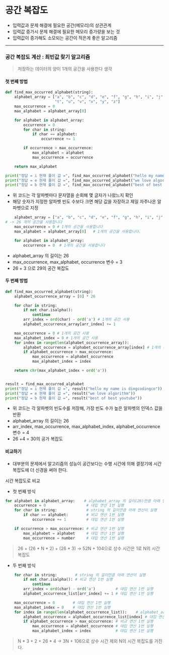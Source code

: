 공간 복잡도
==

- 입력값과 문제 해결에 필요한 공간(메모리)의 상관관계
- 입력값 증가시 문제 해결에 필요한 메모리 증가량을 보는 것
- 입력값이 증가해도 소모되는 공간이 적은게 좋은 알고리즘

---

### 공간 복잡도 계산 : 최빈값 찾기 알고리즘

> 저장하는 데이터의 양이 1개의 공간을 사용한다 생각

#### 첫 번째 방법

```python
def find_max_occurred_alphabet(string):
    alphabet_array = ["a", "b", "c", "d", "e", "f", "g", "h", "i", "j", "k", "l", "m", "n", "o", "p", "q", "r", "s",
                      "t", "u", "v", "x", "y", "z"]
    max_occurrence = 0
    max_alphabet = alphabet_array[0]

    for alphabet in alphabet_array:
        occurrence = 0
        for char in string:
            if char == alphabet:
                occurrence += 1

        if occurrence > max_occurrence:
            max_alphabet = alphabet
            max_occurrence = occurrence

    return max_alphabet

print("정답 = i 현재 풀이 값 =", find_max_occurred_alphabet("hello my name is dingcodingco"))
print("정답 = e 현재 풀이 값 =", find_max_occurred_alphabet("we love algorithm"))
print("정답 = b 현재 풀이 값 =", find_max_occurred_alphabet("best of best youtube"))
```

- 위 코드는 각 알파벳마다 문자열을 순회해 몇 글자가 나왔느지 확인
- 해당 숫자가 지정한 알파벳 빈도 수보다 크면 해당 값을 자장하고 제일 자주나온 알파벳으로 지정

```python
    alphabet_array = ["a", "b", "c", "d", "e", "f", "g", "h", "i", "j", "k", "l", "m", "n", "o", "p", "q", "r", "s", "t", "u", "v", "x", "y", "z"]
# -> 26 개의 공간을 사용합니다
    max_occurrence = 0 # 1개의 공간을 사용합니다
    max_alphabet = alphabet_array[0]   # 1개의 공간을 사용합니다.

    for alphabet in alphabet_array:
        occurrence = 0  # 1개의 공간을 사용합니다
```

- alphabet_array 의 길이는 26
- max_occurrence, max_alphabet, occurrence 변수 = 3
- 26 + 3 으로 29의 공간 복잡도

#### 두 번째 방법

```python
def find_max_occurred_alphabet(string):
    alphabet_occurrence_array = [0] * 26

    for char in string:
        if not char.isalpha():
            continue
        arr_index = ord(char) - ord('a') # 1개의 공간 사용
        alphabet_occurrence_array[arr_index] += 1

    max_occurrence = 0 # 1개의 공간 사용
    max_alphabet_index = 0 # 1개의 공간 사용
    for index in range(len(alphabet_occurrence_array)):
        alphabet_occurrence = alphabet_occurrence_array[index] # 1개의 공간 사용
        if alphabet_occurrence > max_occurrence:
            max_occurrence = alphabet_occurrence
            max_alphabet_index = index

    return chr(max_alphabet_index + ord('a'))


result = find_max_occurred_alphabet
print("정답 = i 현재 풀이 값 =", result("hello my name is dingcodingco"))
print("정답 = e 현재 풀이 값 =", result("we love algorithm"))
print("정답 = b 현재 풀이 값 =", result("best of best youtube"))
```

- 위 코드는 각 알파벳의 빈도수를 저장해, 가장 빈도 수가 높은 알파벳의 인덱스 값을 반환
- alphabet_array 의 길이는 26
- arr_index, max_occurrence, max_alphabet_index, alphabet_occurrence 변수 = 4
- 26 +4 = 30의 공가 복잡도

#### 비교하기

- 대부분의 문제에서 알고리즘의 성능이 공간보다는 수행 시간에 의해 결정기에 시간 복잡도에 더 신경을 써야 한다.

시간 복잡도로 비교

- 첫 번째 방식

```python
for alphabet in alphabet_array:    # alphabet_array 의 길이(26)만큼 아래 연산이 실행
    occurrence = 0                  # 대입 연산 1번 실행
    for char in string:             # string 의 길이만큼 아래 연산이 실행
        if char == alphabet:        # 비교 연산 1번 실행
            occurrence += 1         # 대입 연산 1번 실행 

    if occurrence > max_occurrence: # 비교 연산 1번 실행
        max_alphabet = alphabet     # 대입 연산 1번 실행
        max_occurrence = number     # 대입 연산 1번 실행
```

> 26 + (26 * N * 2) + (26 * 3) -> 52N + 104으로 상수 시간은 1로 N의 시간 복잡도

- 두 번째 방식

```python
    for char in string:        # string 의 길이만큼 아래 연산이 실행
        if not char.isalpha(): # 비교 연산 1번 실행
            continue
        arr_index = ord(char) - ord('a')         # 대입 연산 1번 실행 
        alphabet_occurrence_list[arr_index] += 1 # 대입 연산 1번 실행 

    max_occurrence = 0        # 대입 연산 1번 실행 
    max_alphabet_index = 0    # 대입 연산 1번 실행 
    for index in range(len(alphabet_occurrence_list)):    # alphabet_array 의 길이(26)만큼 아래 연산이 실행
        alphabet_occurrence = alphabet_occurrence_list[index] # 대입 연산 1번 실행 
        if alphabet_occurrence > max_occurrence: # 비교 연산 1번 실행 
            max_occurrence = alphabet_occurrence # 대입 연산 1번 실행 
            max_alphabet_index = index           # 대입 연산 1번 실행 
```

> N * 3 + 2 + 26 * 4 -> 3N + 106으로 상수 시간 제외 N의 시간 복잡도를 가진다.